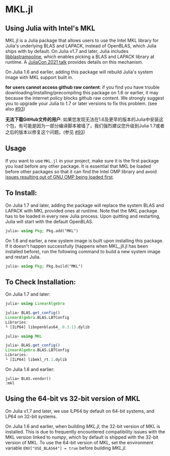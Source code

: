 # MKL.jl
## Using Julia with Intel's MKL

MKL.jl is a Julia package that allows users to use the Intel MKL library for Julia's underlying BLAS and LAPACK, instead of OpenBLAS, which Julia ships with by default. On Julia v1.7 and later, Julia includes [libblastrampoline](https://github.com/staticfloat/libblastrampoline), which enables picking a BLAS and LAPACK library at runtime. A [JuliaCon 2021 talk](https://www.youtube.com/watch?v=t6hptekOR7s) provides details on this mechanism. 

On Julia 1.6 and earlier, adding this package will rebuild Julia's system image with MKL support built in.

**for users cannot access github raw content**: if you find you have trouble downloading/installing/precompiling this package on 1.6 or earlier, it may because the internet policy blocks github raw content. We strongly suggest you to upgrade your Julia to 1.7 or later versions to fix this problem. (see also [#93](https://github.com/JuliaLinearAlgebra/MKL.jl/issues/93))

**无法下载GitHub文件的用户**: 如果您发现无法在1.6及更早的版本的Julia中安装这个包，有可能是因为一部分编译脚本被墙了，我们强烈建议您升级到Julia 1.7或者之后的版本以修复这个问题。(参见 [#93](https://github.com/JuliaLinearAlgebra/MKL.jl/issues/93))

## Usage

If you want to use `MKL.jl` in your project, make sure it is the first package you load before any other package. It is essential that MKL be loaded before other packages so that it can find the Intel OMP library and avoid [issues resulting out of GNU OMP being loaded first](https://github.com/JuliaPackaging/BinaryBuilder.jl/issues/700).

## To Install:

On Julia 1.7 and later, adding the package will replace the system BLAS and LAPACK with MKL provided ones at runtime. Note that the MKL package has to be loaded in every new Julia process. Upon quitting and restarting, Julia will start with the default OpenBLAS.
```julia
julia> using Pkg; Pkg.add("MKL")
```

On 1.6 and earlier, a new system image is built upon installing this package. If it doesn't happen successfully (happens when MKL_jll.jl has been installed before), run the following command to build a new system image and restart Julia.
```julia
julia> using Pkg; Pkg.build("MKL")
```

## To Check Installation:

On Julia 1.7 and later:
```julia
julia> using LinearAlgebra

julia> BLAS.get_config()
LinearAlgebra.BLAS.LBTConfig
Libraries: 
└ [ILP64] libopenblas64_.0.3.13.dylib

julia> using MKL

julia> BLAS.get_config()
LinearAlgebra.BLAS.LBTConfig
Libraries: 
└ [ILP64] libmkl_rt.1.dylib
```

On Julia 1.6 and earlier:
```
julia> BLAS.vendor()
:mkl
```


## Using the 64-bit vs 32-bit version of MKL

On Julia v1.7 and later, we use ILP64 by default on 64-bit systems, and LP64 on 32-bit systems.

On Julia 1.6 and earlier, when building *MKL.jl*, the 32-bit version of MKL is installed. This is due to frequently encountered compatibility issues with the MKL version linked to *numpy*, which by default is shipped with the 32-bit version of MKL. To use the 64-bit version of MKL, set the environment variable `ENV["USE_BLAS64"] = true` before building *MKL.jl*. 

